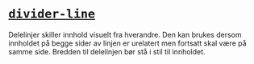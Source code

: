 # [`divider-line`](https://fremtind.github.io/jokul/components/dividerline/)

Delelinjer skiller innhold visuelt fra hverandre. Den kan brukes dersom innholdet på begge sider av linjen er urelatert men fortsatt skal være på samme side. Bredden til delelinjen bør stå i stil til innholdet.

